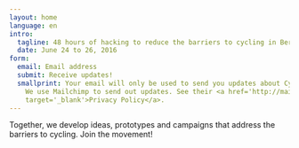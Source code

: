 ```yaml
---
layout: home
language: en
intro:
  tagline: 48 hours of hacking to reduce the barriers to cycling in Berlin
  date: June 24 to 26, 2016
form:
  email: Email address
  submit: Receive updates!
  smallprint: Your email will only be used to send you updates about Cyclehack Berlin.
    We use Mailchimp to send out updates. See their <a href='http://mailchimp.com/legal/privacy/'
    target='_blank'>Privacy Policy</a>.
---
```


Together, we develop ideas, prototypes and campaigns that address the barriers to cycling. Join the movement!

